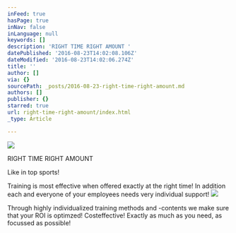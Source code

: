 ```yaml
---
inFeed: true
hasPage: true
inNav: false
inLanguage: null
keywords: []
description: 'RIGHT TIME RIGHT AMOUNT '
datePublished: '2016-08-23T14:02:08.106Z'
dateModified: '2016-08-23T14:02:06.274Z'
title: ''
author: []
via: {}
sourcePath: _posts/2016-08-23-right-time-right-amount.md
authors: []
publisher: {}
starred: true
url: right-time-right-amount/index.html
_type: Article

---
```

![](https://the-grid-user-content.s3-us-west-2.amazonaws.com/4be5e862-e0e2-4aeb-9cae-9fd612230320.png)

RIGHT TIME RIGHT AMOUNT 

Like in top sports! 

Training is most effective when offered exactly at the right time! In addition each and everyone of your employees needs very individual support! ![](https://the-grid-user-content.s3-us-west-2.amazonaws.com/12f5aba0-f0b1-4303-a866-0df725e386e5.png)

Through highly individualized training methods and -contents we make sure that your ROI is optimzed! Costeffective! Exactly as much as you need, as focussed as possible!